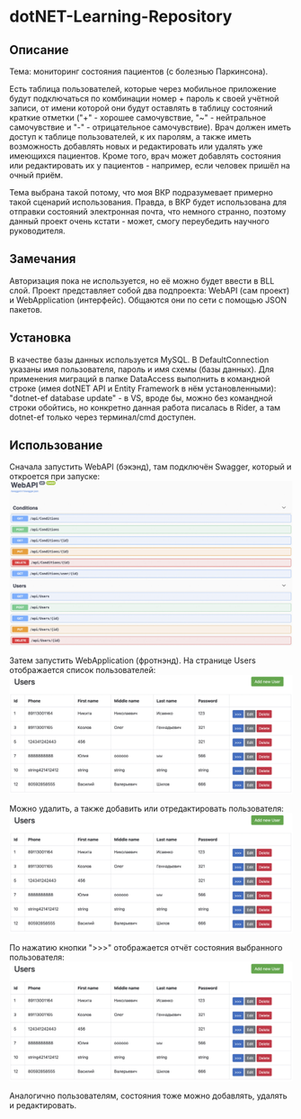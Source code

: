 # dotNET-Learning-Repository

## Описание

Тема: мониторинг состояния пациентов (с болезнью Паркинсона).

Есть таблица пользователей, которые через мобильное приложение будут подключаться по комбинации номер + пароль к своей учётной записи, от имени которой они будут оставлять в таблицу состояний краткие отметки ("+" - хорошее самочувствие, "~" - нейтральное самочувствие и "-" - отрицательное самочувствие).
Врач должен иметь доступ к таблице пользователей, к их паролям, а также иметь возможность добавлять новых и редактировать или удалять уже имеющихся пациентов.
Кроме того, врач может добавлять состояния или редактировать их у пациентов - например, если человек пришёл на очный приём.

Тема выбрана такой потому, что моя ВКР подразумевает примерно такой сценарий использования. Правда, в ВКР будет использована для отправки состояний электронная почта, что немного странно, поэтому данный проект очень кстати - может, смогу переубедить научного руководителя.

## Замечания

Авторизация пока не используется, но её можно будет ввести в BLL слой.
Проект представляет собой два подпроекта: WebAPI (сам проект) и WebApplication (интерфейс). Общаются они по сети с помощью JSON пакетов.

## Установка

В качестве базы данных используется MySQL. В DefaultConnection указаны имя пользователя, пароль и имя схемы (базы данных).
Для применения миграций в папке DataAccess выполнить в командной строке (имея dotNET API и Entity Framework в нём установленными): "dotnet-ef database update" - в VS, вроде бы, можно без командной строки обойтись, но конкретно данная работа писалась в Rider, а там dotnet-ef только через терминал/cmd доступен.

## Использование

Сначала запустить WebAPI (бэкэнд), там подключён Swagger, который и откроется при запуске:
![Screenshot 1](https://github.com/SleepySquash/dotNET-Learning-Repository/blob/main/Screenshot%202021-03-24%20at%2020.08.37.jpg)

Затем запустить WebApplication (фротнэнд). На странице Users отображается список пользователей:
![Screenshot 2](https://github.com/SleepySquash/dotNET-Learning-Repository/blob/main/Screenshot%202021-03-24%20at%2020.10.11.jpg)

Можно удалить, а также добавить или отредактировать пользователя:
![Screenshot 3](https://github.com/SleepySquash/dotNET-Learning-Repository/blob/main/Screenshot%202021-03-24%20at%2020.10.11.jpg)

По нажатию кнопки ">>>" отображается отчёт состояния выбранного пользователя:
![Screenshot 4](https://github.com/SleepySquash/dotNET-Learning-Repository/blob/main/Screenshot%202021-03-24%20at%2020.10.11.jpg)

Аналогично пользователям, состояния тоже можно добавлять, удалять и редактировать.
